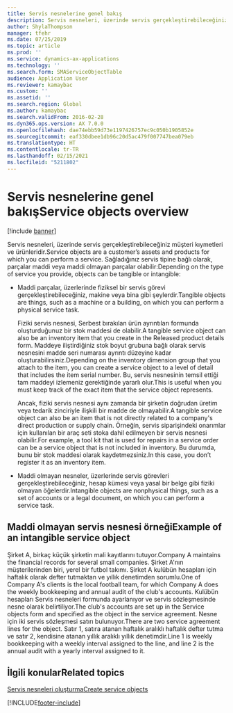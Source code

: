 ```yaml
---
title: Servis nesnelerine genel bakış
description: Servis nesneleri, üzerinde servis gerçekleştirebileceğiniz müşteri kıymetleri ve ürünleridir.
author: ShylaThompson
manager: tfehr
ms.date: 07/25/2019
ms.topic: article
ms.prod: ''
ms.service: dynamics-ax-applications
ms.technology: ''
ms.search.form: SMAServiceObjectTable
audience: Application User
ms.reviewer: kamaybac
ms.custom: ''
ms.assetid: ''
ms.search.region: Global
ms.author: kamaybac
ms.search.validFrom: 2016-02-28
ms.dyn365.ops.version: AX 7.0.0
ms.openlocfilehash: dae74ebb59d73e1197426757ec9c050b1905852e
ms.sourcegitcommit: eaf330dbee1db96c20d5ac479f007747bea079eb
ms.translationtype: HT
ms.contentlocale: tr-TR
ms.lasthandoff: 02/15/2021
ms.locfileid: "5211802"
---
```

# <a name="service-objects-overview"></a><span data-ttu-id="40297-103">Servis nesnelerine genel bakış</span><span class="sxs-lookup"><span data-stu-id="40297-103">Service objects overview</span></span>

[!include [banner](../includes/banner.md)]

<span data-ttu-id="40297-104">Servis nesneleri, üzerinde servis gerçekleştirebileceğiniz müşteri kıymetleri ve ürünleridir.</span><span class="sxs-lookup"><span data-stu-id="40297-104">Service objects are a customer’s assets and products for which you can perform a service.</span></span> <span data-ttu-id="40297-105">Sağladığınız servis tipine bağlı olarak, parçalar maddi veya maddi olmayan parçalar olabilir:</span><span class="sxs-lookup"><span data-stu-id="40297-105">Depending on the type of service you provide, objects can be tangible or intangible:</span></span>

-  <span data-ttu-id="40297-106">Maddi parçalar, üzerlerinde fiziksel bir servis görevi gerçekleştirebileceğiniz, makine veya bina gibi şeylerdir.</span><span class="sxs-lookup"><span data-stu-id="40297-106">Tangible objects are things, such as a machine or a building, on which you can perform a physical service task.</span></span>

    <span data-ttu-id="40297-107">Fiziki servis nesnesi, Serbest bırakılan ürün ayrıntıları formunda oluşturduğunuz bir stok maddesi de olabilir.</span><span class="sxs-lookup"><span data-stu-id="40297-107">A tangible service object can also be an inventory item that you create in the Released product details form.</span></span> <span data-ttu-id="40297-108">Maddeye iliştirdiğiniz stok boyut grubuna bağlı olarak servis nesnesini madde seri numarası ayrıntı düzeyine kadar oluşturabilirsiniz.</span><span class="sxs-lookup"><span data-stu-id="40297-108">Depending on the inventory dimension group that you attach to the item, you can create a service object to a level of detail that includes the item serial number.</span></span> <span data-ttu-id="40297-109">Bu, servis nesnesinin temsil ettiği tam maddeyi izlemeniz gerektiğinde yararlı olur.</span><span class="sxs-lookup"><span data-stu-id="40297-109">This is useful when you must keep track of the exact item that the service object represents.</span></span>

    <span data-ttu-id="40297-110">Ancak, fiziki servis nesnesi aynı zamanda bir şirketin doğrudan üretim veya tedarik zinciriyle ilişkili bir madde de olmayabilir.</span><span class="sxs-lookup"><span data-stu-id="40297-110">A tangible service object can also be an item that is not directly related to a company's direct production or supply chain.</span></span> <span data-ttu-id="40297-111">Örneğin, servis siparişindeki onarımlar için kullanılan bir araç seti stoka dahil edilmeyen bir servis nesnesi olabilir.</span><span class="sxs-lookup"><span data-stu-id="40297-111">For example, a tool kit that is used for repairs in a service order can be a service object that is not included in inventory.</span></span> <span data-ttu-id="40297-112">Bu durumda, bunu bir stok maddesi olarak kaydetmezsiniz.</span><span class="sxs-lookup"><span data-stu-id="40297-112">In this case, you don’t register it as an inventory item.</span></span>

-  <span data-ttu-id="40297-113">Maddi olmayan nesneler, üzerlerinde servis görevleri gerçekleştirebileceğiniz, hesap kümesi veya yasal bir belge gibi fiziki olmayan öğelerdir.</span><span class="sxs-lookup"><span data-stu-id="40297-113">Intangible objects are nonphysical things, such as a set of accounts or a legal document, on which you can perform a service task.</span></span>

## <a name="example-of-an-intangible-service-object"></a><span data-ttu-id="40297-114">Maddi olmayan servis nesnesi örneği</span><span class="sxs-lookup"><span data-stu-id="40297-114">Example of an intangible service object</span></span>

<span data-ttu-id="40297-115">Şirket A, birkaç küçük şirketin mali kayıtlarını tutuyor.</span><span class="sxs-lookup"><span data-stu-id="40297-115">Company A maintains the financial records for several small companies.</span></span> <span data-ttu-id="40297-116">Şirket A'nın müşterilerinden biri, yerel bir futbol takımı. Şirket A kulübün hesapları için haftalık olarak defter tutmaktan ve yıllık denetimden sorumlu.</span><span class="sxs-lookup"><span data-stu-id="40297-116">One of Company A's clients is the local football team, for which Company A does the weekly bookkeeping and annual audit of the club's accounts.</span></span> <span data-ttu-id="40297-117">Kulübün hesapları Servis nesneleri formunda ayarlanıyor ve servis sözleşmesinde nesne olarak belirtiliyor.</span><span class="sxs-lookup"><span data-stu-id="40297-117">The club's accounts are set up in the Service objects form and specified as the object in the service agreement.</span></span> <span data-ttu-id="40297-118">Nesne için iki servis sözleşmesi satırı bulunuyor.</span><span class="sxs-lookup"><span data-stu-id="40297-118">There are two service agreement lines for the object.</span></span> <span data-ttu-id="40297-119">Satır 1, satıra atanan haftalık aralıklı haftalık defter tutma ve satır 2, kendisine atanan yıllık aralıklı yıllık denetimdir.</span><span class="sxs-lookup"><span data-stu-id="40297-119">Line 1 is weekly bookkeeping with a weekly interval assigned to the line, and line 2 is the annual audit with a yearly interval assigned to it.</span></span>

## <a name="related-topics"></a><span data-ttu-id="40297-120">İlgili konular</span><span class="sxs-lookup"><span data-stu-id="40297-120">Related topics</span></span>

[<span data-ttu-id="40297-121">Servis nesneleri oluşturma</span><span class="sxs-lookup"><span data-stu-id="40297-121">Create service objects</span></span>](create-service-objects.md)



[!INCLUDE[footer-include](../../includes/footer-banner.md)]